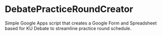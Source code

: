 # DebatePracticeRoundCreator
Simple Google Apps script that creates a Google Form and Spreadsheet based for KU Debate to streamline practice round schedule.
